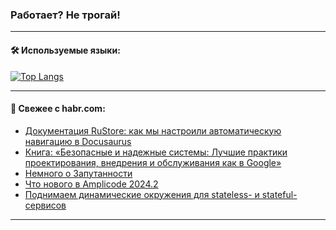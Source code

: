 ### Работает? Не трогай!

---
<!--
#### 🛠️ Technical stack:

![Java](https://img.shields.io/badge/Java-informational?logo=Oracle&style=flat&logoColor=white&color=FF4500)
![Kotlin](https://img.shields.io/badge/Kotlin-informational?logo=Kotlin&style=flat&logoColor=white&color=774D97)
![TS](https://img.shields.io/badge/TypeScript-informational?logo=typeScript&style=flat&logoColor=black&color=017acc)
![Python](https://img.shields.io/badge/Python-informational?logo=Python&style=flat&logoColor=black&color=ffdd54) <br>
![Spring](https://img.shields.io/badge/Spring-informational?logo=Spring&style=flat&logoColor=white&color=6DB33F) 
![SpringBoot](https://img.shields.io/badge/SpringBoot-informational?logo=SpringBoot&style=flat&logoColor=white&color=6DB33F)
![Nest](https://img.shields.io/badge/NestJS-informational?logo=NestJS&style=flat&logoColor=white&color=E0234E) 
![NodeJS](https://img.shields.io/badge/NodeJS-informational?logo=node.js&style=flat&logoColor=white&color=70A760)<br>
![PostgreSQL](https://img.shields.io/badge/PostgreSQL-informational?logo=PostgreSQL&style=flat&logoColor=white&color=DAA520)
![MongoDB](https://img.shields.io/badge/MongoDB-informational?logo=MongoDB&style=flat&logoColor=white&color=870000)
![Apache](https://img.shields.io/badge/Apache-informational?logo=apache&style=flat&logoColor=white&color=f74e28)

___ 
-->

#### 🛠️ Используемые языки:

[![Top Langs](https://github-readme-stats-u2qms2cxw-advtsettinggmailcoms-projects.vercel.app/api/top-langs/?username=zloylis&langs_count=10&hide_title=true&title_color=e6edf3&size_weight=0.5&count_weight=0.5&layout=compact&hide_progress=true&hide_border=true&theme=dracula)](https://github.com/zloylis)

<!---


####  :octocat:&nbsp;&nbsp; Статистика:

![GitHub stats](https://github-readme-stats-u2qms2cxw-advtsettinggmailcoms-projects.vercel.app/api?username=zloylis&show_icons=true&hide_border=true&theme=dracula&title_color=e6edf3&include_all_commits=true&count_private=true&hide_rank=false&hide_title=true&rank_icon=github)
-->
---

#### 💬 Свежее с habr.com:

<!-- BLOG-POST-LIST:START -->
- [Документация RuStore: как мы настроили автоматическую навигацию в Docusaurus](https://habr.com/ru/companies/vk/articles/833208/?utm_source=habrahabr&utm_medium=rss&utm_campaign=833208)
- [Книга: «Безопасные и надежные системы: Лучшие практики проектирования, внедрения и обслуживания как в Google»](https://habr.com/ru/companies/piter/articles/833942/?utm_source=habrahabr&utm_medium=rss&utm_campaign=833942)
- [Немного о Запутанности](https://habr.com/ru/articles/834194/?utm_source=habrahabr&utm_medium=rss&utm_campaign=834194)
- [Что нового в Amplicode 2024.2](https://habr.com/ru/companies/haulmont/articles/834164/?utm_source=habrahabr&utm_medium=rss&utm_campaign=834164)
- [Поднимаем динамические окружения для stateless- и stateful-сервисов](https://habr.com/ru/companies/kts/articles/833354/?utm_source=habrahabr&utm_medium=rss&utm_campaign=833354)
<!-- BLOG-POST-LIST:END -->

---
